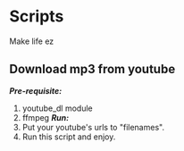 # Scripts
Make life ez

## Download mp3 from youtube
***Pre-requisite:***
1. youtube_dl module
2. ffmpeg
***Run:***
1. Put your youtube's urls to "filenames".
2. Run this script and enjoy.
